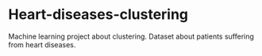 # Heart-diseases-clustering
Machine learning project about clustering. Dataset about patients suffering from heart diseases.
